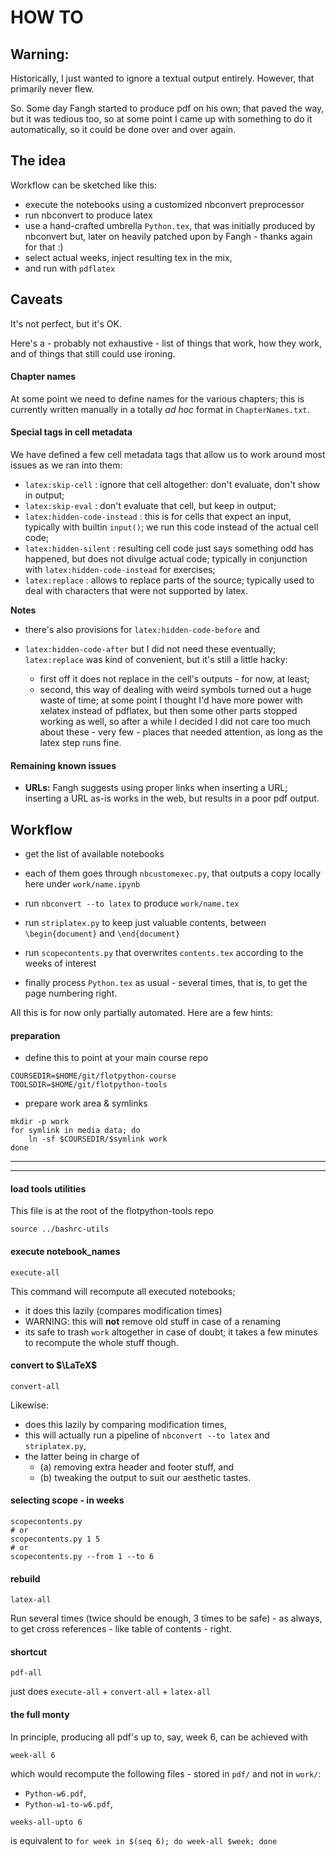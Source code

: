 # HOW TO

## Warning:

Historically, I just wanted to ignore a textual output entirely.
However, that primarily never flew.

So. Some day Fangh started to produce pdf on his own; that paved the way, but it
was tedious too, so at some point I came up with something to do it
automatically, so it could be done over and over again.

## The idea

Workflow can be sketched like this:
* execute the notebooks using a customized nbconvert preprocessor
* run nbconvert to produce latex
* use a hand-crafted umbrella `Python.tex`, that was initially produced by nbconvert but, later on heavily patched upon by Fangh - thanks again for that :)
* select actual weeks, inject resulting tex in the mix,
* and run with `pdflatex`

## Caveats

It's not perfect, but it's OK.

Here's a - probably not exhaustive - list of things that work, how they work,
and of things that still could use ironing.

#### Chapter names

At some point we need to define names for the various chapters; this is
currently written manually in a totally *ad hoc* format in
`ChapterNames.txt`.

#### Special tags in cell metadata

We have defined a few cell metadata tags that allow us to work around most
issues as we ran into them:

* `latex:skip-cell` : ignore that cell altogether: don't evaluate,
   don't show in output;
* `latex:skip-eval` : don't evaluate that cell, but keep in output;
* `latex:hidden-code-instead` : this is for cells that expect an input, typically with builtin `input()`; we run this code instead of the actual cell code;
* `latex:hidden-silent` : resulting cell code just says something odd has happened, but does not divulge actual code; typically in conjunction with `latex:hidden-code-instead` for exercises;
* `latex:replace` : allows to replace parts of the source; typically used to deal with characters that were not supported by latex.

**Notes**

* there's also provisions for `latex:hidden-code-before` and
* `latex:hidden-code-after` but I did not need these eventually;
  `latex:replace` was kind of convenient, but it's still a little hacky:

  * first off it does not replace in the cell's outputs - for now, at least;
  * second, this way of dealing with weird symbols turned out a huge waste
    of time; at some point I thought I'd have more power with xelatex
    instead of pdflatex, but then some other parts stopped working as well,
    so after a while I decided I did not care too much about these - very
    few - places that needed attention, as long as the latex step runs fine.

#### Remaining known issues

* **URLs:** Fangh suggests using proper links when inserting a URL; inserting a URL as-is works in the web, but results in a poor pdf output.

## Workflow

* get the list of available notebooks
* each of them goes through `nbcustomexec.py`, that outputs a copy locally here under `work/name.ipynb`
* run `nbconvert --to latex` to produce `work/name.tex`
* run `striplatex.py` to keep just valuable contents, between `\begin{document}` and `\end{document}`
* run `scopecontents.py` that overwrites `contents.tex` according to the weeks of interest

* finally process `Python.tex` as usual - several times, that is, to get the page numbering right.

All this is for now only partially automated. Here are a few hints:

#### preparation

*  define this to point at your main course repo

```
COURSEDIR=$HOME/git/flotpython-course
TOOLSDIR=$HOME/git/flotpython-tools
```

* prepare work area & symlinks

```
mkdir -p work
for symlink in media data; do
    ln -sf $COURSEDIR/$symlink work
done
```


*****

*****

#### load tools utilities

This file is at the root of the flotpython-tools repo

```
source ../bashrc-utils
```

#### execute notebook_names

```
execute-all
```

This command will recompute all executed notebooks;
  * it does this lazily (compares modification times)
  * WARNING: this will **not** remove old stuff in case of a renaming
  * its safe to trash `work` altogether in case of doubt; it takes a few minutes to recompute the whole stuff though.

#### convert to $\LaTeX$

```
convert-all
```

Likewise:

* does this lazily by comparing modification times,
* this will actually run a pipeline of `nbconvert --to latex` and `striplatex.py`,
* the latter being in charge of
  * (a) removing extra header and footer stuff, and
  * (b) tweaking the output to suit our aesthetic tastes.

#### selecting scope - in weeks

```
scopecontents.py
# or
scopecontents.py 1 5
# or
scopecontents.py --from 1 --to 6
```

#### rebuild

```
latex-all
```

Run several times (twice should be enough, 3 times to be safe) - as always, to get cross references - like table of contents - right.

#### shortcut

```
pdf-all
```

just does `execute-all` + `convert-all` + `latex-all`

#### the full monty

In principle, producing all pdf's up to, say, week 6, can be achieved with

```
week-all 6
```
which would recompute the following files - stored in `pdf/` and not in `work/`:

* `Python-w6.pdf`,
* `Python-w1-to-w6.pdf`,


```
weeks-all-upto 6
```

is equivalent to `for week in $(seq 6); do week-all $week; done`

